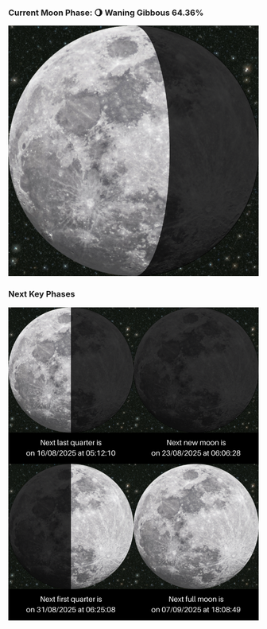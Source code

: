 ### Current Moon Phase: 🌖 Waning Gibbous 64.36%
![Moon Phase](moonphase.png)
### Next Key Phases
![Gallery](gallery.png)